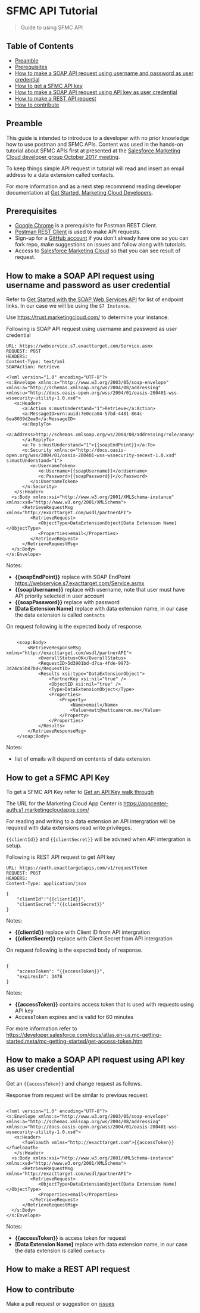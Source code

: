 # SFMC API Tutorial

> Guide to using SFMC API

## Table of Contents

* [Preamble](#preamble)
* [Prerequisites](#prerequisites)
* [How to make a SOAP API request using username and password as user credential](#how-to-make-a-soap-api-request-using-username-and-password-as-user-credential)
* [How to get a SFMC API key](#how-to-get-a-sfmc-api-key)
* [How to make a SOAP API request using API key as user credential](#how-to-make-a-soap-api-request-using-api-key-as-user-credential)
* [How to make a REST API request](#how-to-make-a-rest-api-request)
* [How to contribute](#how-to-contribute)

## Preamble

This guide is intended to introduce to a developer with no prior knowledge how to use postman and SFMC APIs. Content was used in the hands-on tutorial about SFMC APIs first at presented at the [Salesforce Marketing Cloud developer group October 2017 meeting](https://www.meetup.com/Salesforce-Marketing-Cloud-Developers-Group/events/237067605/). 

To keep things simple API request in tutorial will read and insert an email address to a data extension called contacts.

For more information and as a next step recommend reading developer documentation at [Get Started, Marketing Cloud Developers](https://developer.salesforce.com/docs/atlas.en-us.mc-getting-started.meta/mc-getting-started/index.htm).

## Prerequisites

* [Google Chrome](http://www.google.com/chrome/) is a prerequisite for Postman REST Client.
* [Postman REST Client](https://www.getpostman.com/) is used to make API requests.
* Sign-up for a [GitHub account](https://github.com/) if you don't already have one so you can fork repo, make suggestions on issues and follow along with tutorials.
* Access to [Salesforce Marketing Cloud](https://www.marketingcloud.com/) so that you can see result of request.

## How to make a SOAP API request using username and password as user credential

Refer to [Get Started with the SOAP Web Services API](https://developer.salesforce.com/docs/atlas.en-us.noversion.mc-apis.meta/mc-apis/getting_started_developers_and_the_exacttarget_api.htm) for list of endpoint links. In our case we will be using the `S7 Instance`. 

Use https://trust.marketingcloud.com/ to determine your instance.

Following is SOAP API request using username and password as user credential 

```
URL: https://webservice.s7.exacttarget.com/Service.asmx
REQUEST: POST
HEADERS:
Content-Type: text/xml
SOAPAction: Retrieve

<?xml version="1.0" encoding="UTF-8"?>
<s:Envelope xmlns:s="http://www.w3.org/2003/05/soap-envelope" xmlns:a="http://schemas.xmlsoap.org/ws/2004/08/addressing" xmlns:u="http://docs.oasis-open.org/wss/2004/01/oasis-200401-wss-wssecurity-utility-1.0.xsd">
   <s:Header>
      <a:Action s:mustUnderstand="1">Retrieve</a:Action>
      <a:MessageID>urn:uuid:7e0cca04-57bd-4481-864c-6ea8039d2ea0</a:MessageID>
      <a:ReplyTo>
         <a:Address>http://schemas.xmlsoap.org/ws/2004/08/addressing/role/anonymous</a:Address>
      </a:ReplyTo>
      <a:To s:mustUnderstand="1">{{soapEndPoint}}</a:To>
      <o:Security xmlns:o="http://docs.oasis-open.org/wss/2004/01/oasis-200401-wss-wssecurity-secext-1.0.xsd" s:mustUnderstand="1">
         <o:UsernameToken>
            <o:Username>{{soapUsername}}</o:Username>
            <o:Password>{{soapPassword}}</o:Password>
         </o:UsernameToken>
      </o:Security>
   </s:Header>
  <s:Body xmlns:xsi="http://www.w3.org/2001/XMLSchema-instance" xmlns:xsd="http://www.w3.org/2001/XMLSchema">
      <RetrieveRequestMsg xmlns="http://exacttarget.com/wsdl/partnerAPI">
         <RetrieveRequest>
            <ObjectType>DataExtensionObject[Data Extension Name]</ObjectType>
            <Properties>email</Properties>
         </RetrieveRequest>
      </RetrieveRequestMsg>
  </s:Body>
</s:Envelope>

```

Notes:

* **{{soapEndPoint}}** replace with SOAP EndPoint https://webservice.s7.exacttarget.com/Service.asmx
* **{{soapUsername}}** replace with username, note that user must have API priority selected in user account
* **{{soapPassword}}** replace with password
* **[Data Extension Name]** replace with data extension name, in our case the data extension is called `contacts`

On request following is the expected body of response.

```

    <soap:Body>
        <RetrieveResponseMsg xmlns="http://exacttarget.com/wsdl/partnerAPI">
            <OverallStatus>OK</OverallStatus>
            <RequestID>5d3901bd-d7ca-4fde-9973-3d24ca5b87b4</RequestID>
            <Results xsi:type="DataExtensionObject">
                <PartnerKey xsi:nil="true" />
                <ObjectID xsi:nil="true" />
                <Type>DataExtensionObject</Type>
                <Properties>
                    <Property>
                        <Name>email</Name>
                        <Value>matt@mattcameron.me</Value>
                    </Property>
                </Properties>
            </Results>
        </RetrieveResponseMsg>
    </soap:Body>

```

Notes:

* list of emails will depend on contents of data extension.

## How to get a SFMC API Key

To get a SFMC API Key refer to [Get an API Key walk through](https://developer.salesforce.com/docs/atlas.en-us.mc-getting-started.meta/mc-getting-started/get-api-key.htm)

The URL for the Marketing Cloud App Center is https://appcenter-auth.s1.marketingcloudapps.com/

For reading and writing to a data extension an API intergration will be required with data extensions read write privileges.

`{{clientId}}` and `{{clientSecret}}` will be advised when API intergration is setup.

Following is REST API request to get API key

```
URL: https://auth.exacttargetapis.com/v1/requestToken
REQUEST: POST
HEADERS:
Content-Type: application/json

{
    "clientId":"{{clientId}}",
    "clientSecret":"{{clientSecret}}"
}

```

Notes:

* **{{clientId}}** replace with Client ID from API intergration
* **{{clientSecret}}** replace with Client Secret from API intergration

On request following is the expected body of response.

```

{
    "accessToken": "{{accessToken}}",
    "expiresIn": 3478
}

```

Notes:

* **{{accessToken}}** contains access token that is used with requests using API key
* AccessToken expires and is valid for 60 minutes

For more information refer to https://developer.salesforce.com/docs/atlas.en-us.mc-getting-started.meta/mc-getting-started/get-access-token.htm


## How to make a SOAP API request using API key as user credential

Get an `{{accessToken}}` and change request as follows.

Response from request will be similar to previous request.

```

<?xml version="1.0" encoding="UTF-8"?>
<s:Envelope xmlns:s="http://www.w3.org/2003/05/soap-envelope" xmlns:a="http://schemas.xmlsoap.org/ws/2004/08/addressing" xmlns:u="http://docs.oasis-open.org/wss/2004/01/oasis-200401-wss-wssecurity-utility-1.0.xsd">
   <s:Header>
      <fueloauth xmlns="http://exacttarget.com">{{accessToken}}</fueloauth>
   </s:Header>
  <s:Body xmlns:xsi="http://www.w3.org/2001/XMLSchema-instance" xmlns:xsd="http://www.w3.org/2001/XMLSchema">
      <RetrieveRequestMsg xmlns="http://exacttarget.com/wsdl/partnerAPI">
         <RetrieveRequest>
            <ObjectType>DataExtensionObject[Data Extension Name]</ObjectType>
            <Properties>email</Properties>
         </RetrieveRequest>
      </RetrieveRequestMsg>
  </s:Body>
</s:Envelope>

```

Notes:

* **{{accessToken}}** is access token for request
* **[Data Extension Name]** replace with data extension name, in our case the data extension is called `contacts`

## How to make a REST API request

## How to contribute

Make a pull request or suggestion on [issues](https://github.com/sfmcdg/sfmc-api-tutorial/issues)
